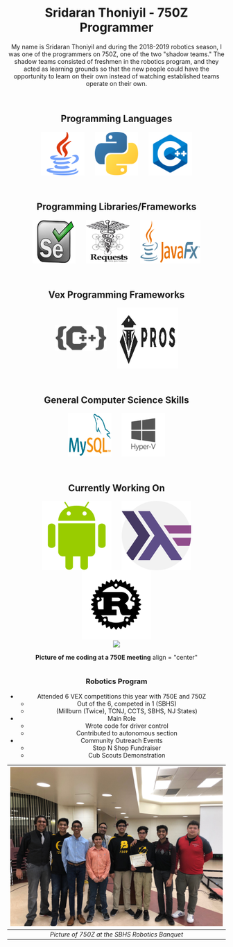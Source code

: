 <h1 align = "center"><b>Sridaran Thoniyil - 750Z Programmer</b></h1>

<center>
  <p>
    My name is Sridaran Thoniyil and during the 2018-2019 robotics season, I was one of the programmers on 750Z, one of the two "shadow teams." The shadow teams consisted of freshmen in the robotics program, and they acted as learning grounds so that the new people could have the opportunity to learn on their own instead of watching established teams operate on their own.
  </p>
<p><br/></p>

<h2 align = "center">Programming Languages</h2>

<center>
  <img src = "/java.png" width = "100" height = "100" align = "center" hspace = "10"/>
  <img src = "/python.png" width = "100" height = "100" align = "center" hspace = "10"/>
  <img src = "/c++.png" width = "100" height = "100" align = "center" hspace = "10"/>
</center>
  
<p><br/></p>

<h2 align = "center">Programming Libraries/Frameworks</h2>

<center>
  <img src = "/selenium.png" width = "100" height = "100" align = "center" hspace = "10"/>
  <img src = "/requests.png" width = "100" height = "100" align = "center" hspace = "10"/>
  <img src = "/javafx.png" width = "140" height = "100" align = "center" hspace = "10"/>
</center>

<p><br/></p>

<h2 align = "center">Vex Programming Frameworks</h2>

<center>
  <img src = "/vexc++pro.jpeg" width = "120" height = "60" align = "center" hspace = "10"/>
  <img src = "/pros.svg" width = "140" height = "140" align = "center" hspace = "10"/>
</center>
                                                                                
<p><br/></p>                                                                          

<h2 align = "center">General Computer Science Skills</h2>

<center>
  <img src = "/mysql.png" width = "100" height = "100" align = "center" hspace = "10"/>
  <img src = "/hyper-v.png" width = "100" height = "100" align = "center" hspace = "10"/>
</center>

<p><br/></p>

<h2 align = "center">Currently Working On</h2>

<center>
  <img src = "/android-logo.png" width = "160" height = "160" align = "center" hspace = "10"/>
  <img src = "/haskell.png" width = "160" height = "160" align = "center" hspace = "10"/>
  <img src = "/rust.svg" width = "160" height = "160" align = "center" hspace = "10"/>
</center>

<center>
  <table>
    <tr>
      <image src = "/Me.jpg" align = "center"/>
    </tr>
    <tr>
      <p><b>Picture of me coding at a 750E meeting</b> align = "center" </p>
    </tr>
  </table>
</center>


### Robotics Program
- Attended 6 VEX competitions this year with 750E and 750Z
  - Out of the 6, competed in 1 (SBHS)
  - (Millburn (Twice), TCNJ, CCTS, SBHS, NJ States)
- Main Role
  - Wrote code for driver control
  - Contributed to autonomous section
- Community Outreach Events
  - Stop N Shop Fundraiser
  - Cub Scouts Demonstration


| ![Image](/Team.jpg) | 
|:--:| 
| *Picture of 750Z at the SBHS Robotics Banquet* |
